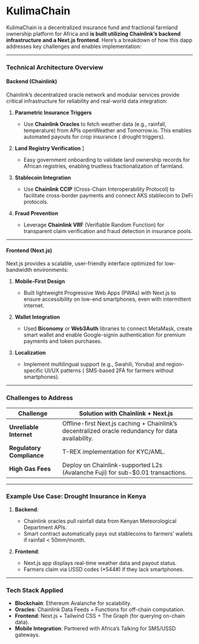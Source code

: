 # KulimaChain

KulimaChain is a decentralized insurance fund and fractional farmland ownership platform for Africa and **is built utilizing Chainlink’s backend infrastructure and a Next.js frontend**. Here’s a breakdown of how this dapp addresses key challenges and enables implementation:

---

### **Technical Architecture Overview**
#### **Backend (Chainlink)**  
Chainlink’s decentralized oracle network and modular services provide critical infrastructure for reliability and real-world data integration:  
1. **Parametric Insurance Triggers**  
   - Use **Chainlink Oracles** to fetch weather data (e.g., rainfall, temperature) from APIs openWeather and Tomorrow.io. This enables automated payouts for crop insurance ( drought triggers).  

2. **Land Registry Verification**  ]
   - Easy government onboarding to validate land ownership records for African registries, enabling trustless fractionalization of farmland.  

3. **Stablecoin Integration**  
   - Use **Chainlink CCIP** (Cross-Chain Interoperability Protocol) to facilitate cross-border payments and connect AKS stablecoin to DeFi protocols.  

4. **Fraud Prevention**  
   - Leverage **Chainlink VRF** (Verifiable Random Function) for transparent claim verification and fraud detection in insurance pools.  

---

#### **Frontend (Next.js)**  
Next.js provides a scalable, user-friendly interface optimized for low-bandwidth environments:  
1. **Mobile-First Design**  
   - Built lightweight Progressive Web Apps (PWAs) with Next.js to ensure accessibility on low-end smartphones, even with intermittent internet.  

2. **Wallet Integration**  
   - Used **Biconomy** or **Web3Auth** libraries to connect MetaMask, create smart wallet and enable Google-signin authentication for premium payments and token purchases.  

3. **Localization**  
   - Implement multilingual support (e.g., Swahili, Yoruba) and region-specific UI/UX patterns ( SMS-based 2FA for farmers without smartphones).    

---

### **Challenges to Address**  
| **Challenge**                 | **Solution with Chainlink + Next.js**                                                                 |  
|--------------------------------|-------------------------------------------------------------------------------------------------------|  
| **Unreliable Internet**        | Offline-first Next.js caching + Chainlink’s decentralized oracle redundancy for data availability.     |    
| **Regulatory Compliance**      | T-REX implementation for KYC/AML.|  
| **High Gas Fees**              | Deploy on Chainlink-supported L2s (Avalanche Fuji) for sub-$0.01 transactions.                   |  

---

### **Example Use Case: Drought Insurance in Kenya**  
1. **Backend**:  
   - Chainlink oracles pull rainfall data from Kenyan Meteorological Department APIs.  
   - Smart contract automatically pays out stablecoins to farmers’ wallets if rainfall < 50mm/month.  

2. **Frontend**:  
   - Next.js app displays real-time weather data and payout status.  
   - Farmers claim via USSD codes (*544#) if they lack smartphones.  

---

### **Tech Stack Applied**  
- **Blockchain**: Ethereum Avalanche for scalability.  
- **Oracles**: Chainlink Data Feeds + Functions for off-chain computation.  
- **Frontend**: Next.js + Tailwind CSS + The Graph (for querying on-chain data).  
- **Mobile Integration**: Partnered with Africa’s Talking for SMS/USSD gateways.  
